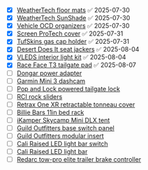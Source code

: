 - [x] [WeatherTech floor mats](https://www.weathertech.com/floorliner-digitalfit-toyota-tacoma.html?year=2023&wt_660-370_toyotatacomacab=660-5829_DoubleCab&wt_660-431_tacomatransmissiontype=660-7865_Automatic&wt_color=Black&wt_settype=1stand2ndRow&ymmSearch=true) ✅ 2025-07-30
- [x] [WeatherTech SunShade](https://www.weathertech.com/sunshade-toyota-tacoma.html?year=2023&wt_660-370_toyotatacomacab=660-5829_DoubleCab&ymmSearch=true) ✅ 2025-07-30
- [x] [Vehicle OCD organizers](https://baselayerlabs.com/car-organizers/car-organizer-set-2016-2023-toyota-tacoma/) ✅ 2025-07-30
- [x] [Screen ProTech cover](https://screenprotech.com/products/toyota-tacoma-screen-protech-kit?variant=35927574904985) ✅ 2025-07-31
- [x] [TufSkins gas cap holder](https://www.tufskinz.com/products/gas-cap-holder-toyota-tacoma?variant=32949192294496) ✅ 2025-07-31
- [x] [Desert Does It seat jackers](https://desertdoesit.com/products/2005-2023-toyota-tacoma-seat-jackers) ✅ 2025-08-04
- [x] [VLEDS interior light kit](https://tacomabeast.com/products/2016-2023-toyota-tacoma-full-interior-led-kit?_pos=2&_fid=6c7f9ca9f&_ss=c) ✅ 2025-08-04
- [x] [Race Face T3 tailgate pad](https://www.raceface.com/products/t3-tailgate-pad?variant=40720988995666) ✅ 2025-08-07
- [ ] [Dongar power adapter](https://dongar.tech/products/12pin-tacoma?sca_ref=1117365.8btKsBodin)
- [ ] [Garmin Mini 3 dashcam](https://www.garmin.com/en-US/p/1223369/)
- [ ] [Pop and Lock powered tailgate lock](https://www.tacomalifestyle.com/products/pop-lock-powered-tailgate-lock)
- [ ] [RCI rock sliders](https://rcimetalworks.com/product/2016-tacoma-rock-sliders/) 
- [ ] [Retrax One XR retractable tonneau cover](https://realtruck.com/p/retraxone-xr-tonneau-cover/v/toyota/tacoma/2023/)
- [ ] [Billie Bars 11in bed rack](https://billiebars.com/products/billiebars-tacoma-retrax-and-pace-edwards-t-slot-rack?variant=40436448985133)
- [ ] [iKamper Skycamp Mini DLX tent](https://ikamper.com/products/skycamp-dlx-mini) 
- [ ] [Guild Outfitters base switch panel](https://guildoutfitters.com/products/no-cut-base-switch-panel-for-3-short-switches)
- [ ] [Guild Outfitters modular insert](http://guildoutfitters.com/products/go-6?pr_prod_strat=pinned&pr_rec_id=c749d3f24&pr_rec_pid=7005503651994&pr_ref_pid=7066352353434&pr_seq=uniform)
- [ ] [Cali Raised LED light bar switch](https://caliraisedled.com/products/small-toyota-oem-style-light-bar-switch)
- [ ] [Cali Raised LED light bar](https://caliraisedled.com/products/second-32-light-bar-with-relocation-mounts-for-2016-2023-tacoma-stealth-bumper)
- [ ] [Redarc tow-pro elite trailer brake controller](https://www.redarcelectronics.com/us/tow-pro-elite-electric-brake-controller)